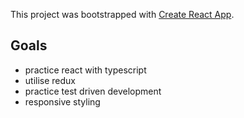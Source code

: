 This project was bootstrapped with [Create React App](https://github.com/facebook/create-react-app).

## Goals

* practice react with typescript
* utilise redux
* practice test driven development
* responsive styling
